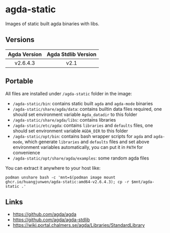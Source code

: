 # agda-static

Images of static built agda binaries with libs.

## Versions

| Agda Version | Agda Stdlib Version |
| :---: | :---: |
| v2.6.4.3 | v2.1 |

## Portable

All files are installed under `/agda-static` folder in the image:

- `/agda-static/bin`: contains static built `agda` and `agda-mode` binaries
- `/agda-static/share/agda/data`: contains builtin data files required, one should set environment variable `Agda_datadir` to this folder
- `/agda-static/share/agda/libs`: contains libraries
- `/agda-static/etc/agda`: contains `libraries` and `defaults` files, one should set environment variable `AGDA_DIR` to this folder
- `/agda-static/opt/bin`: contains bash wrapper scripts for `agda` and `agda-mode`, which generate `libraries` and `defaults` files and set above environment variables automatically, you can put it in `PATH` for convenience
- `/agda-static/opt/share/agda/examples`: some random agda files

You can extract it anywhere to your host like:

```
podman unshare bash -c 'mnt=$(podman image mount ghcr.io/huangjunwen/agda-static:amd64-v2.6.4.3); cp -r $mnt/agda-static .'
```

## Links

- https://github.com/agda/agda
- https://github.com/agda/agda-stdlib
- https://wiki.portal.chalmers.se/agda/Libraries/StandardLibrary
